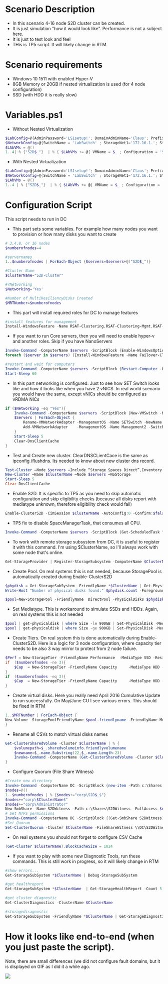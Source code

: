 # Scenario Description

* In this scenario 4-16 node S2D cluster can be created.
* It is just simulation "how it would look like". Performance is not a subject here.
* It is just to test look and feel
* THis is TP5 script. It will likely change in RTM.


# Scenario requirements

* Windows 10 1511 with enabled Hyper-V
* 8GB Memory or 20GB if nested virtualization is used (for 4 node configuration)
* SSD (with HDD it is really slow)

# Variables.ps1


* Without Nested Virtualization
````PowerShell
$LabConfig=@{AdminPassword='LS1setup!'; DomainAdminName='Claus'; Prefix = 's2d_HyperConverged-'; SecureBoot='Off'; CreateClientParent='No';DCEdition='ServerDataCenter'}
$NetworkConfig=@{SwitchName = 'LabSwitch' ; StorageNet1='172.16.1.'; StorageNet2='172.16.2.'}
$LAbVMs = @()
1..4| % {"S2D$_"}  | % { $LAbVMs += @{ VMName = $_ ; Configuration = 'S2D'      ; ParentVHD = 'Win2016NanoHV_G2.vhdx'   ; SSDNumber = 4; SSDSize=800GB ; HDDNumber = 12 ; HDDSize= 4TB ; MemoryStartupBytes= 512MB } } 
````

* With Nested Virtualization
````PowerShell
$LabConfig=@{AdminPassword='LS1setup!'; DomainAdminName='Claus'; Prefix = 'S2DLabNested-'; SecureBoot='On'; CreateClientParent='No';DCEdition='ServerDataCenter';ClientEdition='Enterprise'}
$NetworkConfig=@{SwitchName = 'LabSwitch' ; StorageNet1='172.16.1.'; StorageNet2='172.16.2.'}
$LAbVMs = @()
1..4 | % {"S2D$_"}  | % { $LAbVMs += @{ VMName = $_ ; Configuration = 'S2D'      ; ParentVHD = 'Win2016NanoHV_G2.vhdx'   ; SSDNumber = 4; SSDSize=800GB ; HDDNumber = 12 ; HDDSize= 4TB ; MemoryStartupBytes= 4GB ; NestedVirt='Yes'} }
````

# Configuration Script
This script needs to run in DC

* This part sets some variables. For example how many nodes you want to provision or how many disks you want to create
````PowerShell
# 3,4,8, or 16 nodes
$numberofnodes=4

#servernames
1..$numberofnodes | ForEach-Object {$servers=$servers+@("S2D$_")}

#Cluster Name
$ClusterName="S2D-Cluster"

#?Networking
$Networking='Yes'

#Number of MultiResiliencyDisks Created
$MRTNumber=$numberofnodes
````

* This part will install required roles for DC to manage features
````PowerShell
#install features for management
Install-WindowsFeature -Name RSAT-Clustering,RSAT-Clustering-Mgmt,RSAT-Clustering-PowerShell,RSAT-Storage-Replica,RSAT-Hyper-V-Tools
````

* If you want to run Core servers, then you will need to enable hyper-v and another roles. Skip if you have NanoServers
````PowerShell
Invoke-Command -ComputerName $servers -ScriptBlock {Enable-WindowsOptionalFeature -FeatureName Microsoft-Hyper-V -Online -NoRestart}
foreach ($server in $servers) {Install-WindowsFeature -Name Failover-Clustering,Failover-Clustering-S2D,Hyper-V-PowerShell -ComputerName $server} 

#restart and wait for computers
Invoke-Command -ComputerName $servers -ScriptBlock {Restart-Computer -Force}
Start-Sleep 60
````

* In this part networking is configured. Just to see how SET Switch looks like and how it looks like when you have 2 vNICS. In real world scenario you would have the same, except vNICs should be configured as vRDMA NICs
````PowerShell
if ($Networking -eq "Yes"){
    Invoke-Command -ComputerName $servers -ScriptBlock {New-VMSwitch -Name SETSwitch -EnableEmbeddedTeaming $TRUE -MinimumBandwidthMode Weight -NetAdapterName (Get-NetIPAddress -IPAddress 10.* ).InterfaceAlias}
    $Servers | ForEach-Object {
        Rename-VMNetworkAdapter -ManagementOS -Name SETSwitch -NewName Management1 -ComputerName $_
        Add-VMNetworkAdapter    -ManagementOS -Name Management2 -SwitchName SETSwitch -ComputerName $_
    }
    Start-Sleep 5
    Clear-DnsClientCache
}
````

* Test and Create new cluster. ClearDNSCLientCace is the same as ipconfig /flushdns. Its needed to know about new cluster dns record.

````PowerShell
Test-Cluster –Node $servers –Include “Storage Spaces Direct”,Inventory,Network,”System Configuration”
New-Cluster –Name $ClusterName –Node $servers –NoStorage 
Start-Sleep 5
Clear-DnsClientCache
````

* Enable S2D. It is specific to TP5 as you need to skip automatic configuration and skip eligibility checks (because all disks report with mediatype unknown, therefore eligibility check would fail)

```PowerShell
Enable-ClusterS2D -CimSession $ClusterName -AutoConfig:0 -Confirm:$false -SkipEligibilityChecks
````

* TP5 fix to disable SpaceManagerTask, that consumes all CPU.
```PowerShell
Invoke-Command -ComputerName $servers -ScriptBlock {Get-ScheduledTask "SpaceManagerTask" | Disable-ScheduledTask}
````

* To work with remote storage subsystem from DC, it is useful to register it with this command. I'm using $ClusterName, so I'll always work with some node that's online.
```PowerShell
Get-StorageProvider | Register-StorageSubsystem -ComputerName $ClusterName
````

* Create Pool. On real systems this is not needed, because StoragePool is automatically created during Enable-ClusterS2D

```PowerShell
$phydisk = Get-StorageSubSystem -FriendlyName *$ClusterName | Get-PhysicalDisk -CanPool $true
Write-Host "Number of physical disks found:" $phydisk.count -ForegroundColor Cyan

$pool=New-StoragePool -FriendlyName  DirectPool -PhysicalDisks $phydisk -StorageSubSystemFriendlyName *$ClusterName 
````

* Set Mediatype. This is workaround to simulate SSDs and HDDs. Again, on real systems this is not needed

```PowerShell
$pool | get-physicaldisk | where Size -le 900GB | Set-PhysicalDisk -MediaType SSD
$pool | get-physicaldisk | where Size -ge 900GB | Set-PhysicalDisk -MediaType HDD
````

* Create Tiers. On real system this is done automatically during Enable-ClusterS2D. Here is a logic for 3 node configuration, where capacity tier needs to be also 3 way mirror to protect from 2 node failure.

```PowerShell
$Perf = New-StorageTier -FriendlyName Performance  -MediaType SSD -ResiliencySettingName Mirror -StoragePoolFriendlyName $pool.friendlyname  -PhysicalDiskRedundancy 2
if  ($numberofnodes -ne 3){
    $Cap  = New-StorageTier -FriendlyName Capacity     -MediaType HDD -ResiliencySettingName Parity -StoragePoolFriendlyName $pool.friendlyname  -PhysicalDiskRedundancy 2
}
if  ($numberofnodes -eq 3){
    $Cap  = New-StorageTier -FriendlyName Capacity     -MediaType HDD -ResiliencySettingName Mirror -StoragePoolFriendlyName $pool.friendlyname  -PhysicalDiskRedundancy 2
}
````

* Create virtual disks. Here you really need April 2016 Cumulative Update to run successfully. On May/June CU I see various errors. This should be fixed in RTM

```PowerShell
1..$MRTNumber | ForEach-Object {
New-Volume -StoragePoolFriendlyName $pool.friendlyname -FriendlyName MultiResiliencyDisk$_ -FileSystem CSVFS_ReFS -StorageTiers $perf,$cap -StorageTierSizes 1TB,10TB
}
````

* Rename all CSVs to match virtual disks names
```PowerShell
Get-ClusterSharedVolume -Cluster $ClusterName | % {
    $volumepath=$_.sharedvolumeinfo.friendlyvolumename
    $newname=$_.name.Substring(22,$_.name.Length-23)
    Invoke-Command -ComputerName (Get-ClusterSharedVolume -Cluster $ClusterName -Name $_.Name).ownernode -ScriptBlock {param($volumepath,$newname); Rename-Item -Path $volumepath -NewName $newname} -ArgumentList $volumepath,$newname -ErrorAction SilentlyContinue
} 
````

* Configure Quorum (File Share Witness)

```PowerShell
#Create new directory
Invoke-Command -ComputerName DC -ScriptBlock {new-item -Path c:\Shares -Name S2DWitness -ItemType Directory}
$nodes=@()
1..$numberofnodes | % {$nodes+="corp\S2D$_$"}
$nodes+="corp\$ClusterName$"
$nodes+="corp\Administrator"
New-SmbShare -Name S2DWitness -Path c:\Shares\S2DWitness -FullAccess $nodes -CimSession DC
# Set NTFS permissions 
Invoke-Command -ComputerName DC -ScriptBlock {(Get-SmbShare S2DWitness).PresetPathAcl | Set-Acl}
#Set Quorum
Set-ClusterQuorum -Cluster $ClusterName -FileShareWitness \\DC\S2DWitness
````

* On real systems you should not forget to configure CSV Cache
```PowerShell
(Get-Cluster $ClusterName).BlockCacheSize = 1024 
````

* If you want to play with some new Diagnostic Tools, run these commands. This is still work in progress, so it will likely change in RTM

```PowerShell
#show errors... 
Get-StorageSubSystem *$ClusterName | Debug-StorageSubSystem

#get healthreport
Get-StorageSubSystem *$ClusterName  | Get-StorageHealthReport -Count 5

#get cluster diagnostic
Get-ClusterDiagnostics -ClusterName $ClusterName

#storagedisagnostic
Get-StorageSubSystem -FriendlyName *$ClusterName | Get-StorageDiagnosticInfo -DestinationPath c:\temp
````


# How it looks like end-to-end (when you just paste the script). 
Note, there are small differences (we did not configure fault domains, but it is displayed on GIF as I did it a while ago.

![](https://github.com/Microsoft/ws2016lab/blob/master/Docs/Screenshots/s2d_Hyperconverged.gif)
